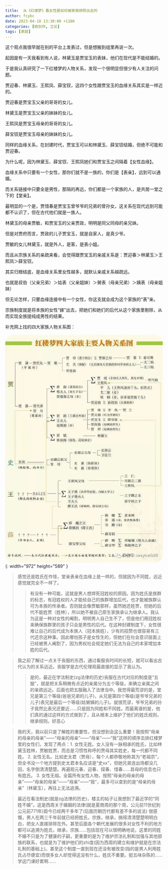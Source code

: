 ```yaml
---
title:  从《红楼梦》看女性是如何被家族排除出去的
author: fcybc
date: 2023-04-18 13:30:00 +1100
categories: [她创作, 立论]
tags: [家庭]
---
```


这个观点我很早就在别的平台上发表过，但是想搬到组里再说一次。

起因是有一天我看到有人说，林黛玉是贾宝玉的表妹，他们在现代是不能结婚的。

于是我认真研究了一下红楼梦的人物关系，发现一个很明显但很少有人关注的问题。

贾迎春、林黛玉、王熙凤、薛宝钗，这四个女性跟贾宝玉的血缘关系其实是一样近的。

贾迎春是贾宝玉父亲的哥哥的女儿。

林黛玉是贾宝玉父亲的妹妹的女儿。

王熙凤是贾宝玉母亲的哥哥的女儿。

薛宝钗是贾宝玉母亲的妹妹的女儿。

同样的血缘关系，在封建时代，贾宝玉可以和林黛玉、薛宝钗结婚，但绝不可能和贾迎春。

为什么呢，因为林黛玉、薛宝钗、王熙凤她们和贾宝玉之间隔着【女性血缘】。

血缘关系中只要有一个女性，那你们就不是一族的，你们是【表亲】，远到可以通婚。

而关系链接中只要全是男性，那隔的再远，你们都是一个家族的人，是共居一堂之下的【堂亲】。

最明显的一个是，贾惜春是贾宝玉曾爷爷的兄弟的曾孙女，这关系在现代远到可能都不认识了，但在古代他们就是一族人。

林黛玉的母亲贾敏，和贾宝玉的父亲贾政，明明是同父同母的亲兄妹。

但是对贾府而言，贾政的儿子贾宝玉，就是自家人，是真少爷。

贾敏的女儿林黛玉，就是外人，是客，是表小姐。

而且从宗族关系的亲疏来看，会觉得跟贾宝玉的亲戚关系是：贾迎春＞林黛玉＞王熙凤＞薛宝钗。

其实归根结底，是血缘关系里女性越多，就默认亲戚关系越疏远。

也就是叔伯（父亲兄弟）＞姑表（父亲姐妹）＞舅表（母亲兄弟）＞姨表（母亲姐妹）

但无论怎样，只要血缘连接中有一个女性，你这支就会成为这个家族的“表”亲。

宗族制度就是将本族的女性“嫁”出去，把她们和她们的后代从这个家族里剔除，从而实现全族提纯成男性的结果。

补充网上找的四大家族人物关系图：

![photo](/assets/img/20230418/hc.jpg){: width="972" height="589" }

> 感觉还是姓氏在作怪，堂亲表亲在血缘上是一样的，但就因为不同姓，远近感觉就完全不一样了。
>> 有没有一种可能，这就是男人想焊死冠姓权的原因。因为姓氏是族群的标志，有冠姓权的人才能给自己的族群增加后代，也才能被族群认可为本族的传承者。否则就会像贾敏那样，虽然她还姓贾，但她的后代不能姓贾（姓林），所以她不被自己原生家族承认为继承人。我认为这是一种对女性的阉割，明明男人自己生不了，但是他们用冠姓权来确保族群里的孩子只会是男性的后代。在这种封建制度下，女性很难让自己的后代成为本族人（冠本族姓），少有的招赘也很容易有三代还宗这种事。因此哪怕孩子是女性生的，但她们在社会意识层面上已经被男人阉割了，因为男权社会规定她们无法为自己的本家增加本姓的后代。


> 我之前了解过一点关于丧服的东西，通过看服丧时间的长短，就可以看出古代认为的关系远近。丧服学是古代伦理观最直接的显示了我认为。
>> 是的，最近在学法制史(zg法律的历史)丧服在古代对应的制度是“五服”，就是把关系稍微有点近的亲属分为五个等级，来确立亲属之间的亲疏远近。后面也把五服融入了法律当中。我觉得最荒谬的是，堂兄是第三个等级(爸爸兄弟的儿子)，从兄是第四个等级(是爷爷兄弟的儿子)表兄是最后一个等级(姑舅姨的儿子)。就很荒谬，爷爷兄弟的孙子竟然比表兄还要近……只是因为同姓和不同姓。而最离谱的是，他们真的通过这样的方式做到了，且从根本上维护了他们的姓氏规则，继承规则。好恶心

> 我的天，我以前只是了解姓的重要性，但没想到会这么重要！我按照“母亲的母亲的母亲”——“母亲的母亲”——“母亲”——“我”这样的顺序去排红楼梦里的女性们，发现了两点：1. 女性无姓。女人没有一脉相承的姓氏，比如林黛玉姓林，贾敏姓贾，而总是习惯性称呼的贾母其实姓史，每一代都不同姓。 2. 女性无名。比如史太君（贾母），每个人都恭敬地称其为“老祖宗”，但全书没一个地方提到史太君本名应该是“史xx”，但她兄弟连出场都没几回，名字倒清清楚楚。再遍观元春、迎春、探春、惜春……其母的信息也只有姓氏。 3. 女性无祖。全篇所有女性人物，按照“母亲的母亲的母亲”——“母亲的母亲”——“母亲”——“我”，最多可以查到的是“母亲的母亲”（林黛玉），再往上无法追溯。

> 最近在看法制史(就是zg法律的历史)，楼主的帖子让我想到了最近学的“同姓不婚”。这是西周关于婚姻的法律(就是夏商周的那个周，公元前11世纪到公元前771年)距今已经两千多年了(后面历朝历代都有差不多的说法) 很感慨，男人在两三千年前就已经把姓氏，宗族，继承，搞得清清楚楚明明白白，把女人直接排除在外。甚至后面各个朝代发展的很多对女性不利的地方都可以追溯为姓氏，继承，宗族……包括现在可以很明确地说，这里的同姓不婚不只是为了健康的子嗣，更重要的是为了维护宗法礼制和加强与其他部族的联系，也就是为了维护他们的zhi度(因为西周的建立和维护就是在宗法礼制的基础上)。甚至这个制度一直到现在还没有被改变(指的是男人利用姓氏占尽便宜)而很多女人却觉得这没有什么，姓氏不重要。挺五味杂陈的……学这门课好累啊……


